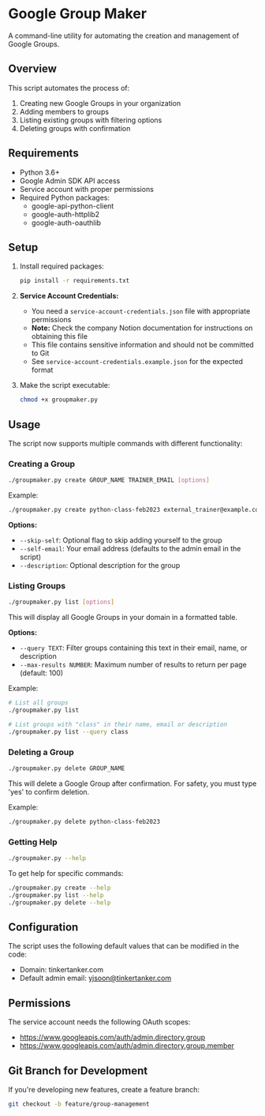 # Google Group Maker

A command-line utility for automating the creation and management of Google Groups.

## Overview

This script automates the process of:

1. Creating new Google Groups in your organization
2. Adding members to groups
3. Listing existing groups with filtering options
4. Deleting groups with confirmation

## Requirements

-   Python 3.6+
-   Google Admin SDK API access
-   Service account with proper permissions
-   Required Python packages:
    -   google-api-python-client
    -   google-auth-httplib2
    -   google-auth-oauthlib

## Setup

1. Install required packages:

    ```bash
    pip install -r requirements.txt
    ```

2. **Service Account Credentials:**

    - You need a `service-account-credentials.json` file with appropriate permissions
    - **Note:** Check the company Notion documentation for instructions on obtaining this file
    - This file contains sensitive information and should not be committed to Git
    - See `service-account-credentials.example.json` for the expected format

3. Make the script executable:
    ```bash
    chmod +x groupmaker.py
    ```

## Usage

The script now supports multiple commands with different functionality:

### Creating a Group

```bash
./groupmaker.py create GROUP_NAME TRAINER_EMAIL [options]
```

Example:

```bash
./groupmaker.py create python-class-feb2023 external_trainer@example.com
```

**Options:**
-   `--skip-self`: Optional flag to skip adding yourself to the group
-   `--self-email`: Your email address (defaults to the admin email in the script)
-   `--description`: Optional description for the group

### Listing Groups

```bash
./groupmaker.py list [options]
```

This will display all Google Groups in your domain in a formatted table.

**Options:**
-   `--query TEXT`: Filter groups containing this text in their email, name, or description
-   `--max-results NUMBER`: Maximum number of results to return per page (default: 100)

Example:

```bash
# List all groups
./groupmaker.py list

# List groups with "class" in their name, email or description
./groupmaker.py list --query class
```

### Deleting a Group

```bash
./groupmaker.py delete GROUP_NAME
```

This will delete a Google Group after confirmation. For safety, you must type 'yes' to confirm deletion.

Example:

```bash
./groupmaker.py delete python-class-feb2023
```

### Getting Help

```bash
./groupmaker.py --help
```

To get help for specific commands:

```bash
./groupmaker.py create --help
./groupmaker.py list --help
./groupmaker.py delete --help
```

## Configuration

The script uses the following default values that can be modified in the code:

-   Domain: tinkertanker.com
-   Default admin email: yjsoon@tinkertanker.com

## Permissions

The service account needs the following OAuth scopes:

-   https://www.googleapis.com/auth/admin.directory.group
-   https://www.googleapis.com/auth/admin.directory.group.member

## Git Branch for Development

If you're developing new features, create a feature branch:

```bash
git checkout -b feature/group-management
```
